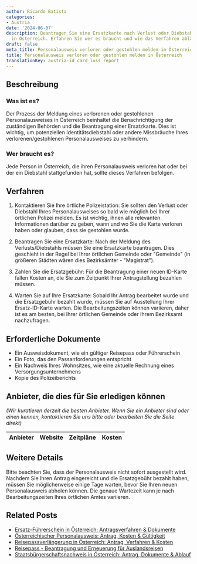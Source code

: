 ```yaml
---
author: Ricardo Batista
categories:
- Austria
date: '2024-06-07'
description: Beantragen Sie eine Ersatzkarte nach Verlust oder Diebstahl Ihres Personalausweises
  in Österreich. Erfahren Sie wer es braucht und wie das Verfahren abläuft.
draft: false
meta_title: Personalausweis verloren oder gestohlen melden in Österreich
title: Personalausweis verloren oder gestohlen melden in Österreich
translationKey: austria-id_card_loss_report
---
```



## Beschreibung
### Was ist es?
Der Prozess der Meldung eines verlorenen oder gestohlenen Personalausweises in Österreich beinhaltet die Benachrichtigung der zuständigen Behörden und die Beantragung einer Ersatzkarte. Dies ist wichtig, um potenziellen Identitätsdiebstahl oder andere Missbräuche Ihres verlorenen/gestohlenen Personalausweises zu verhindern.

### Wer braucht es?
Jede Person in Österreich, die ihren Personalausweis verloren hat oder bei der ein Diebstahl stattgefunden hat, sollte dieses Verfahren befolgen.

## Verfahren

1. Kontaktieren Sie Ihre örtliche Polizeistation: Sie sollten den Verlust oder Diebstahl Ihres Personalausweises so bald wie möglich bei Ihrer örtlichen Polizei melden. Es ist wichtig, ihnen alle relevanten Informationen darüber zu geben, wann und wo Sie die Karte verloren haben oder glauben, dass sie gestohlen wurde.

2. Beantragen Sie eine Ersatzkarte: Nach der Meldung des Verlusts/Diebstahls müssen Sie eine Ersatzkarte beantragen. Dies geschieht in der Regel bei Ihrer örtlichen Gemeinde oder "Gemeinde" (in größeren Städten wären dies Bezirksämter - "Magistrat").

3. Zahlen Sie die Ersatzgebühr: Für die Beantragung einer neuen ID-Karte fallen Kosten an, die Sie zum Zeitpunkt Ihrer Antragstellung bezahlen müssen.

4. Warten Sie auf Ihre Ersatzkarte: Sobald Ihr Antrag bearbeitet wurde und die Ersatzgebühr bezahlt wurde, müssen Sie auf Ausstellung Ihrer Ersatz-ID-Karte warten. Die Bearbeitungszeiten können variieren, daher ist es am besten, bei Ihrer örtlichen Gemeinde oder Ihrem Bezirksamt nachzufragen.

## Erforderliche Dokumente
- Ein Ausweisdokument, wie ein gültiger Reisepass oder Führerschein
- Ein Foto, das den Passanforderungen entspricht
- Ein Nachweis Ihres Wohnsitzes, wie eine aktuelle Rechnung eines Versorgungsunternehmens
- Kopie des Polizeiberichts

## Anbieter, die dies für Sie erledigen können

_(Wir kuratieren derzeit die besten Anbieter. Wenn Sie ein Anbieter sind oder einen kennen, kontaktieren Sie uns bitte oder bearbeiten Sie die Seite direkt)_

| Anbieter | Website | Zeitpläne | Kosten |
| --------------- | --------------- | :-------------: | :-------------: |

## Weitere Details
Bitte beachten Sie, dass der Personalausweis nicht sofort ausgestellt wird. Nachdem Sie Ihren Antrag eingereicht und die Ersatzgebühr bezahlt haben, müssen Sie möglicherweise einige Tage warten, bevor Sie Ihren neuen Personalausweis abholen können. Die genaue Wartezeit kann je nach Bearbeitungszeiten Ihres örtlichen Amtes variieren.
## Related Posts

- [Ersatz-Führerschein in Österreich: Antragsverfahren & Dokumente](https://tramitit.com/de/guides/austria/ersatzfuhrerschein_beantragen/)
- [Österreichischer Personalausweis: Antrag, Kosten & Gültigkeit](https://tramitit.com/de/guides/austria/personalausweis_beantragen/)
- [Reisepassverlängerung in Österreich: Antrag, Verfahren & Kosten](https://tramitit.com/de/guides/austria/reisepassverlangerung/)
- [Reisepass - Beantragung und Erneuerung für Auslandsreisen](https://tramitit.com/de/guides/austria/reisepass_beantragen/)
- [Staatsbürgerschaftsnachweis in Österreich: Antrag, Dokumente & Ablauf](https://tramitit.com/de/guides/austria/staatsburgerschaftsnachweis/)